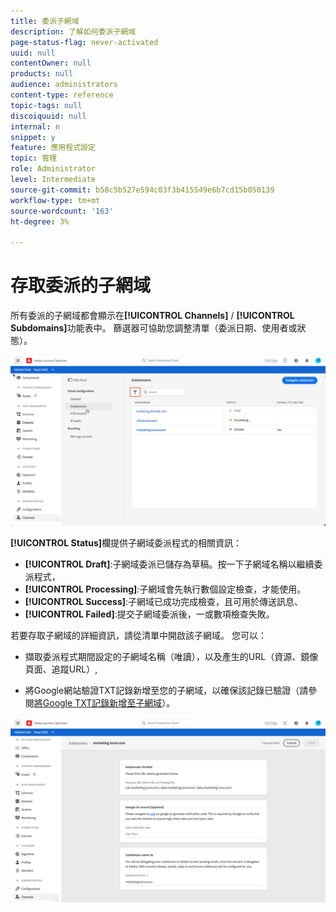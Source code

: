 ```yaml
---
title: 委派子網域
description: 了解如何委派子網域
page-status-flag: never-activated
uuid: null
contentOwner: null
products: null
audience: administrators
content-type: reference
topic-tags: null
discoiquuid: null
internal: n
snippet: y
feature: 應用程式設定
topic: 管理
role: Administrator
level: Intermediate
source-git-commit: b58c5b527e594c03f3b415549e6b7cd15b050139
workflow-type: tm+mt
source-wordcount: '163'
ht-degree: 3%

---
```



# 存取委派的子網域

所有委派的子網域都會顯示在&#x200B;**[!UICONTROL Channels]** / **[!UICONTROL Subdomains]**&#x200B;功能表中。 篩選器可協助您調整清單（委派日期、使用者或狀態）。

![](../assets/subdomain-list.png)

**[!UICONTROL Status]**&#x200B;欄提供子網域委派程式的相關資訊：

* **[!UICONTROL Draft]**:子網域委派已儲存為草稿。按一下子網域名稱以繼續委派程式，
* **[!UICONTROL Processing]**:子網域會先執行數個設定檢查，才能使用。
* **[!UICONTROL Success]**:子網域已成功完成檢查，且可用於傳送訊息、
* **[!UICONTROL Failed]**:提交子網域委派後，一或數項檢查失敗。

若要存取子網域的詳細資訊，請從清單中開啟該子網域。 您可以：

* 擷取委派程式期間設定的子網域名稱（唯讀），以及產生的URL（資源、鏡像頁面、追蹤URL）,

* 將Google網站驗證TXT記錄新增至您的子網域，以確保該記錄已驗證（請參閱[將Google TXT記錄新增至子網域](google-txt.md)）。

![](../assets/subdomain-delegated.png)
